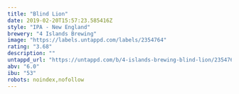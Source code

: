 ```yaml
---
title: "Blind Lion"
date: 2019-02-20T15:57:23.585416Z
style: "IPA - New England"
brewery: "4 Islands Brewing"
image: "https://labels.untappd.com/labels/2354764"
rating: "3.68"
description: ""
untappd_url: "https://untappd.com/b/4-islands-brewing-blind-lion/2354764"
abv: "6.0"
ibu: "53"
robots: noindex,nofollow
---
```

